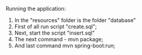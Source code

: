 Running the application:
1. In the "resources" folder is the folder "database"
2. First of all run script "create.sql"; 
3. Next, start the script "insert.sql"
4. The next command - mvn package;
5. And last command mvn spring-boot:run;